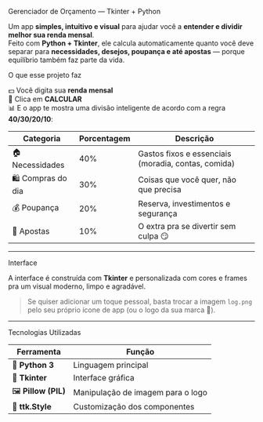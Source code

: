 Gerenciador de Orçamento — Tkinter + Python

Um app **simples, intuitivo e visual** para ajudar você a **entender e dividir melhor sua renda mensal**.  
Feito com **Python + Tkinter**, ele calcula automaticamente quanto você deve separar para **necessidades, desejos, poupança e até apostas** — porque equilíbrio também faz parte da vida.

O que esse projeto faz

💵 Você digita sua **renda mensal**  
🧮 Clica em **CALCULAR**  
📊 E o app te mostra uma divisão inteligente de acordo com a regra **40/30/20/10**:

| Categoria | Porcentagem | Descrição |
|------------|--------------|-----------|
| 🏠 Necessidades | 40% | Gastos fixos e essenciais (moradia, contas, comida) |
| 🛍️ Compras do dia | 30% | Coisas que você quer, não que precisa |
| 💰 Poupança | 20% | Reserva, investimentos e segurança |
| 🎲 Apostas | 10% | O extra pra se divertir sem culpa 😏 |

---

Interface

A interface é construída com **Tkinter** e personalizada com cores e frames pra um visual moderno, limpo e agradável.

> Se quiser adicionar um toque pessoal, basta trocar a imagem `log.png` pelo seu próprio ícone de app (ou o logo da sua marca 👀).

---

Tecnologias Utilizadas

| Ferramenta | Função |
|-------------|---------|
| 🐍 **Python 3** | Linguagem principal |
| 🧱 **Tkinter** | Interface gráfica |
| 🖼️ **Pillow (PIL)** | Manipulação de imagem para o logo |
| 🎨 **ttk.Style** | Customização dos componentes |
